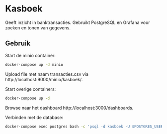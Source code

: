 # Kasboek

Geeft inzicht in banktransacties. Gebruikt PostgreSQL en Grafana voor zoeken en tonen van gegevens. 

## Gebruik

Start de minio container:
```sh
docker-compose up -d minio
```

Upload file met naam transacties.csv via http://localhost:9000/minio/kasboek/. 

Start overige containers:
```sh
docker-compose up -d
```

Browse naar het dashboard http://localhost:3000/dashboards.


Verbinden met de database:
```sh
docker-compose exec postgres bash -c 'psql -d kasboek -U $POSTGRES_USER $POSTGRES_DB'
```
